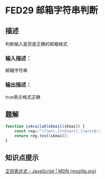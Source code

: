 # FED29 邮箱字符串判断

## 描述

判断输入是否是正确的邮箱格式

### 输入描述：

邮箱字符串

### 输出描述：

true表示格式正确

## 题解

```js
function isAvailableEmail(sEmail) {
    const reg=/^([\w+\.])+@\w+([.]\w+)+$/;
    return reg.test(sEmail);
}
```

## 知识点提示

[正则表达式 - JavaScript | MDN (mozilla.org)](https://developer.mozilla.org/zh-CN/docs/Web/JavaScript/Guide/Regular_expressions)